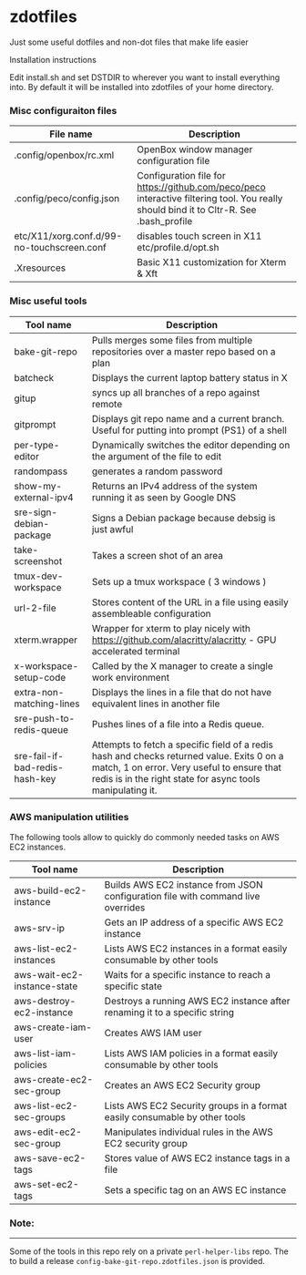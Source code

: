 # zdotfiles

Just some useful dotfiles and non-dot files that make life easier

Installation instructions

Edit install.sh and set DSTDIR to wherever you want to install everything into.
By default it will be installed into zdotfiles of your home directory.

### Misc configuraiton files

File name                                  | Description
-------------------------------------------|-------------
.config/openbox/rc.xml                     | OpenBox window manager configuration file
.config/peco/config.json                   | Configuration file for https://github.com/peco/peco interactive filtering tool. You really should bind it to Cltr-R. See .bash_profile
etc/X11/xorg.conf.d/99-no-touchscreen.conf | disables touch screen in X11 etc/profile.d/opt.sh |  /opt/bin tree should really be a part of the path in a modern system
.Xresources                                | Basic X11 customization for Xterm & Xft

### Misc useful tools

Tool name                      | Description
-------------------------------|-----------
bake-git-repo                  | Pulls merges some files from multiple repositories over a master repo based on a plan
batcheck                       | Displays the current laptop battery status in X
gitup                          | syncs up all branches of a repo against remote
gitprompt                      | Displays git repo name and a current branch. Useful for putting into prompt (PS1) of a shell
per-type-editor                | Dynamically switches the editor depending on the argument of the file to edit
randompass                     | generates a random password
show-my-external-ipv4          | Returns an IPv4 address of the system running it as seen by Google DNS
sre-sign-debian-package        | Signs a Debian package because debsig is just awful
take-screenshot                | Takes a screen shot of an area
tmux-dev-workspace             | Sets up a tmux workspace ( 3 windows )
url-2-file                     | Stores content of the URL in a file using easily assembleable configuration
xterm.wrapper                  | Wrapper for xterm to play nicely with https://github.com/alacritty/alacritty - GPU accelerated terminal
x-workspace-setup-code         | Called by the X manager to create a single work environment
extra-non-matching-lines       | Displays the lines in a file that do not have equivalent lines in another file
sre-push-to-redis-queue        | Pushes lines of a file into a Redis queue.
sre-fail-if-bad-redis-hash-key | Attempts to fetch a specific field of a redis hash and checks returned value. Exits 0 on a match, 1 on error. Very useful to ensure that redis is in the right state for async tools manipulating it.


### AWS manipulation utilities

The following tools allow to quickly do commonly needed tasks on AWS EC2 instances.

Tool name|Description
---------|-----------
aws-build-ec2-instance|Builds AWS EC2 instance from JSON configuration file with command live overrides
aws-srv-ip|Gets an IP address of a specific AWS EC2 instance
aws-list-ec2-instances|Lists AWS EC2 instances in a format easily consumable by other tools
aws-wait-ec2-instance-state|Waits for a specific instance to reach a specific state
aws-destroy-ec2-instance|Destroys a running AWS EC2 instance after renaming it to a specific string
aws-create-iam-user|Creates AWS IAM user
aws-list-iam-policies|Lists AWS IAM policies in a format easily consumable by other tools
aws-create-ec2-sec-group|Creates an AWS EC2 Security group
aws-list-ec2-sec-groups|Lists AWS EC2 Security groups in a format easily consumable by other tools
aws-edit-ec2-sec-group|Manipulates individual rules in the AWS EC2 security group
aws-save-ec2-tags|Stores value of AWS EC2 instance tags in a file
aws-set-ec2-tags|Sets a specific tag on an AWS EC instance


### Note:
---------

Some of the tools in this repo rely on a private ``perl-helper-libs`` repo. The to build a release ``config-bake-git-repo.zdotfiles.json`` is provided.
